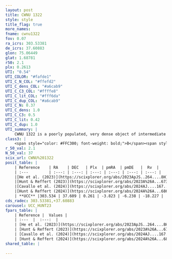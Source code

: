 ```yaml
---
layout: post
title: CWNU 1322
style: style
title_flag: true
more_names: 
fname: cwnu1322
fov: 0.07
ra_icrs: 303.53381
de_icrs: 37.60883
glon: 75.06449
glat: 1.68781
r50: 2.1
plx: 0.2613
UTI: "0.54"
UTI_COLOR: "#fafde1"
UTI_C_N_COL: "#ffefd2"
UTI_C_dens_COL: "#a6cab9"
UTI_C_C3_COL: "#ffffe8"
UTI_C_lit_COL: "#fff6da"
UTI_C_dup_COL: "#a6cab9"
UTI_C_N: 0.37
UTI_C_dens: 1.0
UTI_C_C3: 0.5
UTI_C_lit: 0.42
UTI_C_dup: 1.0
UTI_summary: |
    CWNU 1322 is a poorly populated, very dense object of intermediate C3 quality. It was recently reported in the literature.
class3: |
    <span style="color: #FFC300; font-weight: bold;">B</span><span style="color: #FFC300; font-weight: bold;">B</span>
r_50_val: 2.1
N_50_val: 37
scix_url: CWNU%201322
posit_table: |
    | Reference    | RA    | DEC   | Plx  | pmRA  | pmDE   |  Rv  |
    | :---         | :---: | :---: | :---: | :---: | :---: | :---: |
    |[He et al. (2023)](https://scixplorer.org/abs/2023ApJS..264....8H) | 303.529 | 37.616 | 0.273 | -3.765 | -6.248 | -24.58 |
    |[Hunt & Reffert (2023)](https://scixplorer.org/abs/2023A%26A...673A.114H) | 303.525 | 37.61 | 0.258 | -3.824 | -6.218 | -- |
    |[Cavallo et al. (2024)](https://scixplorer.org/abs/2024AJ....167...12C) | 303.522 | 37.608 | 0.26 | -- | -- | -- |
    |[Hunt & Reffert (2024)](https://scixplorer.org/abs/2024A%26A...686A..42H) | 303.525 | 37.61 | 0.258 | -3.824 | -6.218 | -- |
    | **UCC** |303.534 | 37.609 | 0.261 | -3.823 | -6.238 | -18.227 | 
cds_radec: 303.53381,+37.60883
carousel: UCC_HUNT23
fpars_table: |
    | Reference |  Values |
    | :---  |  :---:  |
    | [He et al. (2023)](https://scixplorer.org/abs/2023ApJS..264....8H) | `A0=3.5, m-M=13.25, logAge=6.7` |
    | [Hunt & Reffert (2023)](https://scixplorer.org/abs/2023A%26A...673A.114H) | `AV50=2.826, diffAV50=2.449, MOD50=12.679, logAge50=7.968` |
    | [Cavallo et al. (2024)](https://scixplorer.org/abs/2024AJ....167...12C) | `AV50=2.6, dMod50=12.75, logAge50=8.01, [Fe/H]50=0.24` |
    | [Hunt & Reffert (2024)](https://scixplorer.org/abs/2024A%26A...686A..42H) | `MassJ=544.540` |
shared_table: |
    
---
```

